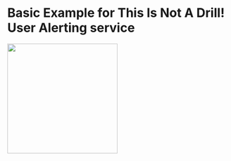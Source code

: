 # Basic Example for This Is Not A Drill! User Alerting service

<a href="https://this-is-not-a-drill.com"><img src="/ThisIsNotADrill_cutout.png" width="250" height="250"></a>


